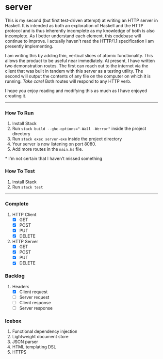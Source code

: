# server

This is my second (but first test-driven attempt) at writing an HTTP server in Haskell.
It is intended as both an exploration of Haskell and the HTTP protocol and is thus
inherently incomplete as my knowledge of both is also incomplete.  As I better 
understand each element, this codebase will continue to improve. I actually haven't
read the HTTP/1.1 specification I am presently implementing.

I am writing this by adding thin, vertical slices of atomic functionality.
This allows the product to be useful near immediately.  At present, I have written two
demonstration routes. The first can reach out to the internet via the client that 
was built in tandem with this server as a testing utility. The second will output
the contents of any file on the computer on which it is running.  *Take care!* 
Both routes will respond to any HTTP verb.

I hope you enjoy reading and modifying this as much as I have enjoyed creating it.

---
### How To Run

1. Install Stack
1. Run ```stack build --ghc-options="-Wall -Werror"``` inside the project directory
1. Run ```stack exec server-exe``` inside the project directory
1. Your server is now listening on port 8080.
1. Add more routes in the ```main.hs``` file.

\* I'm not certain that I haven't missed something

### How To Test
1. Install Stack
1. Run ```stack test```

--- 
### Complete
1. HTTP Client
    * [x] GET
    * [x] POST
    * [x] PUT
    * [x] DELETE
1. HTTP Server
    * [x] GET
    * [x] POST
    * [x] PUT
    * [x] DELETE

### Backlog
1. Headers
    * [x] Client request
    * [ ] Server request
    * [ ] Client response
    * [ ] Server response

### Icebox
1. Functional dependency injection
1. Lightweight document store
1. JSON parser
1. HTML templating DSL
1. HTTPS
